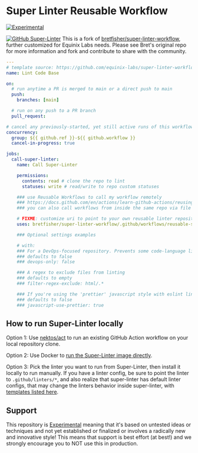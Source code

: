# Super Linter Reusable Workflow

[![Experimental](https://img.shields.io/badge/Stability-Experimental-red.svg)](https://github.com/equinix-labs/equinix-labs/blob/main/experimental-statement.md#experimental-statement)

[![GitHub Super-Linter](https://github.com/equinix-labs/metal-action-runner/actions/workflows/superlinter.yml/badge.svg)](https://github.com/marketplace/actions/super-linter)
This is a fork of [bretfisher/super-linter-workflow](https://github.com/BretFisher/super-linter-workflow), further customized for Equinix Labs needs. Please see Bret's original repo for more information and fork and contribute to share with the community.

```yaml
---
# template source: https://github.com/equinix-labs/super-linter-workflow/blob/main/templates/call-super-linter.yaml
name: Lint Code Base

on:
  # run anytime a PR is merged to main or a direct push to main
  push:
    branches: [main]

  # run on any push to a PR branch
  pull_request:

# cancel any previously-started, yet still active runs of this workflow on the same branch
concurrency:
  group: ${{ github.ref }}-${{ github.workflow }}
  cancel-in-progress: true

jobs:
  call-super-linter:
    name: Call Super-Linter

    permissions:
      contents: read # clone the repo to lint
      statuses: write # read/write to repo custom statuses

    ### use Reusable Workflows to call my workflow remotely
    ### https://docs.github.com/en/actions/learn-github-actions/reusing-workflows
    ### you can also call workflows from inside the same repo via file path

    # FIXME: customize uri to point to your own reusable linter repository
    uses: bretfisher/super-linter-workflow/.github/workflows/reusable-super-linter.yaml@main

    ### Optional settings examples

    # with:
    ### For a DevOps-focused repository. Prevents some code-language linters from running
    ### defaults to false
    ### devops-only: false

    ### A regex to exclude files from linting
    ### defaults to empty
    ### filter-regex-exclude: html/.*

    ### If you're using the 'prettier' javascript style with eslint linting set this to true
    ### defaults to false
    ### javascript-use-prettier: true
```

## How to run Super-Linter locally

Option 1: Use [nektos/act](https://github.com/nektos/act) to run an existing GitHub Action workflow on your local repository clone.

Option 2: Use Docker to [run the Super-Linter image directly](https://github.com/github/super-linter/blob/main/docs/run-linter-locally.md).

Option 3: Pick the linter you want to run from Super-Linter, then install it locally to run manually. If you have a linter config, be sure to point the linter to `.github/linters/*`, and also realize that super-linter has default linter configs, that may change the linters behavior inside super-linter, with [templates listed here](https://github.com/github/super-linter/tree/main/TEMPLATES).

## Support

This repository is [Experimental](https://github.com/equinix-labs/equinix-labs/blob/main/experimental-statement.md) meaning that it's based on untested ideas or techniques and not yet established or finalized or involves a radically new and innovative style! This means that support is best effort (at best!) and we strongly encourage you to NOT use this in production.
